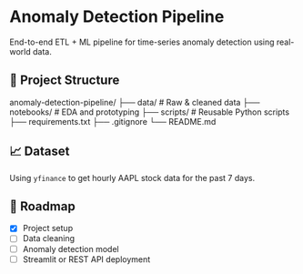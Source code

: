# Anomaly Detection Pipeline

End-to-end ETL + ML pipeline for time-series anomaly detection using real-world data.

## 🔧 Project Structure
anomaly-detection-pipeline/
├── data/                 # Raw & cleaned data
├── notebooks/            # EDA and prototyping
├── scripts/              # Reusable Python scripts
├── requirements.txt
├── .gitignore
└── README.md

## 📈 Dataset
Using `yfinance` to get hourly AAPL stock data for the past 7 days.

## 🚀 Roadmap
- [x] Project setup
- [ ] Data cleaning
- [ ] Anomaly detection model
- [ ] Streamlit or REST API deployment
